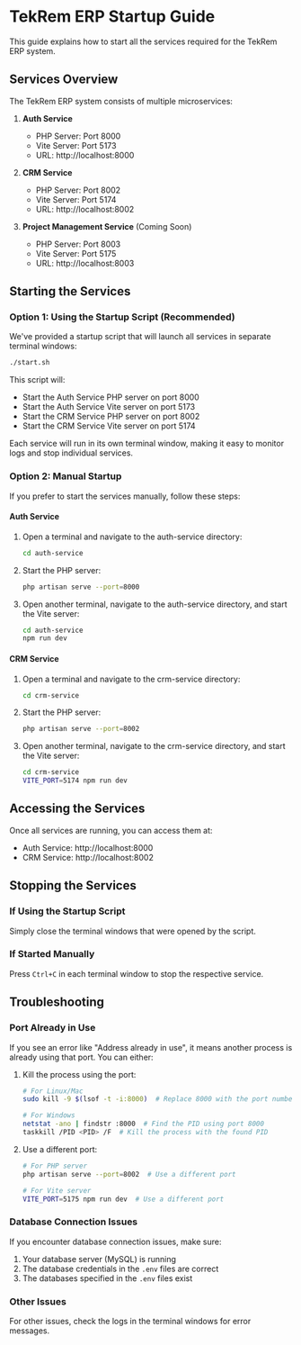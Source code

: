 # TekRem ERP Startup Guide

This guide explains how to start all the services required for the TekRem ERP system.

## Services Overview

The TekRem ERP system consists of multiple microservices:

1. **Auth Service**
   - PHP Server: Port 8000
   - Vite Server: Port 5173
   - URL: http://localhost:8000

2. **CRM Service**
   - PHP Server: Port 8002
   - Vite Server: Port 5174
   - URL: http://localhost:8002

3. **Project Management Service** (Coming Soon)
   - PHP Server: Port 8003
   - Vite Server: Port 5175
   - URL: http://localhost:8003

## Starting the Services

### Option 1: Using the Startup Script (Recommended)

We've provided a startup script that will launch all services in separate terminal windows:

```bash
./start.sh
```

This script will:
- Start the Auth Service PHP server on port 8000
- Start the Auth Service Vite server on port 5173
- Start the CRM Service PHP server on port 8002
- Start the CRM Service Vite server on port 5174

Each service will run in its own terminal window, making it easy to monitor logs and stop individual services.

### Option 2: Manual Startup

If you prefer to start the services manually, follow these steps:

#### Auth Service

1. Open a terminal and navigate to the auth-service directory:
   ```bash
   cd auth-service
   ```

2. Start the PHP server:
   ```bash
   php artisan serve --port=8000
   ```

3. Open another terminal, navigate to the auth-service directory, and start the Vite server:
   ```bash
   cd auth-service
   npm run dev
   ```

#### CRM Service

1. Open a terminal and navigate to the crm-service directory:
   ```bash
   cd crm-service
   ```

2. Start the PHP server:
   ```bash
   php artisan serve --port=8002
   ```

3. Open another terminal, navigate to the crm-service directory, and start the Vite server:
   ```bash
   cd crm-service
   VITE_PORT=5174 npm run dev
   ```

## Accessing the Services

Once all services are running, you can access them at:

- Auth Service: http://localhost:8000
- CRM Service: http://localhost:8002

## Stopping the Services

### If Using the Startup Script

Simply close the terminal windows that were opened by the script.

### If Started Manually

Press `Ctrl+C` in each terminal window to stop the respective service.

## Troubleshooting

### Port Already in Use

If you see an error like "Address already in use", it means another process is already using that port. You can either:

1. Kill the process using the port:
   ```bash
   # For Linux/Mac
   sudo kill -9 $(lsof -t -i:8000)  # Replace 8000 with the port number

   # For Windows
   netstat -ano | findstr :8000  # Find the PID using port 8000
   taskkill /PID <PID> /F  # Kill the process with the found PID
   ```

2. Use a different port:
   ```bash
   # For PHP server
   php artisan serve --port=8002  # Use a different port

   # For Vite server
   VITE_PORT=5175 npm run dev  # Use a different port
   ```

### Database Connection Issues

If you encounter database connection issues, make sure:

1. Your database server (MySQL) is running
2. The database credentials in the `.env` files are correct
3. The databases specified in the `.env` files exist

### Other Issues

For other issues, check the logs in the terminal windows for error messages.
